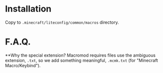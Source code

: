# Installation


Copy to `.minecraft/liteconfig/common/macros` directory.

# F.A.Q.
**Why the special extension?
Macromod requires files use the ambiguous extension, `.txt`, so we add something meaningful, `.mcmk.txt` (for "Minecraft Macro/Keybind").
